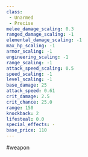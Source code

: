 ```yaml
---
class: 
 - Unarmed
 - Precise
melee_damage_scaling: 0.3
ranged_damage_scaling: -1
elemental_damage_scaling: -1
max_hp_scaling: -1
armor_scaling: -1
engineering_scaling: -1
range_scaling: -1
attack_speed_scaling: 0.5
speed_scaling: -1
level_scaling: -1
base_damage: 25
attack_speed: 0.61
crit_damage: 2.5
crit_chance: 25.0
range: 150
knockback: 2
lifesteal: 0.0
special_effects: -
base_price: 110
---
```

#weapon